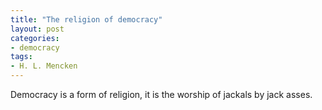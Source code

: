 ```yaml
---
title: "The religion of democracy"
layout: post
categories:
- democracy
tags:
- H. L. Mencken
---
```


Democracy is a form of religion, it is the worship of jackals by jack asses.
